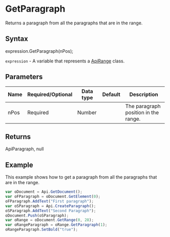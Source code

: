 # GetParagraph

Returns a paragraph from all the paragraphs that are in the range.

## Syntax

expression.GetParagraph(nPos);

`expression` - A variable that represents a [ApiRange](../ApiRange.md) class.

## Parameters

| **Name** | **Required/Optional** | **Data type** | **Default** | **Description** |
| ------------- | ------------- | ------------- | ------------- | ------------- |
| nPos | Required | Number |  | The paragraph position in the range. |

## Returns

ApiParagraph, null

## Example

This example shows how to get a paragraph from all the paragraphs that are in the range.

```javascript
var oDocument = Api.GetDocument();
var oFParagraph = oDocument.GetElement(0);
oFParagraph.AddText("First paragraph");
var oSParagraph = Api.CreateParagraph();
oSParagraph.AddText("Second Paragraph");
oDocument.Push(oSParagraph);
var oRange = oDocument.GetRange(0, 28);
var oRangeParagraph = oRange.GetParagraph(1);
oRangeParagraph.SetBold("true");
```
